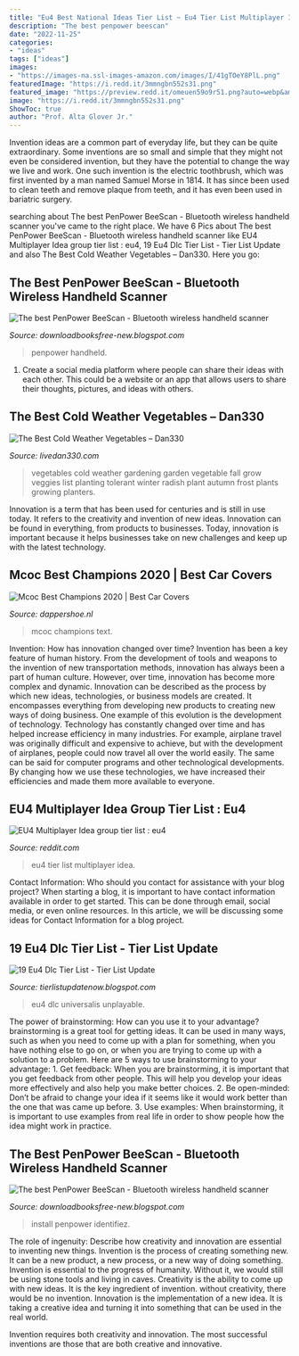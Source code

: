 ```yaml
---
title: "Eu4 Best National Ideas Tier List ~ Eu4 Tier List Multiplayer Idea"
description: "The best penpower beescan"
date: "2022-11-25"
categories:
- "ideas"
tags: ["ideas"]
images:
- "https://images-na.ssl-images-amazon.com/images/I/41gTOeY8PlL.png"
featuredImage: "https://i.redd.it/3mmngbn552s31.png"
featured_image: "https://preview.redd.it/omeuen59o9r51.png?auto=webp&amp;s=a8761220b863835c14b862b76e8744231b7a8a05"
image: "https://i.redd.it/3mmngbn552s31.png"
ShowToc: true
author: "Prof. Alta Glover Jr."
---
```



Invention ideas are a common part of everyday life, but they can be quite extraordinary. Some inventions are so small and simple that they might not even be considered invention, but they have the potential to change the way we live and work. One such invention is the electric toothbrush, which was first invented by a man named Samuel Morse in 1814. It has since been used to clean teeth and remove plaque from teeth, and it has even been used in bariatric surgery.

	

		
searching about The best PenPower BeeScan - Bluetooth wireless handheld scanner you've came to the right place. We have 6 Pics about The best PenPower BeeScan - Bluetooth wireless handheld scanner like EU4 Multiplayer Idea group tier list : eu4, 19 Eu4 Dlc Tier List - Tier List Update and also The Best Cold Weather Vegetables – Dan330. Here you go:
		
    
## The Best PenPower BeeScan - Bluetooth Wireless Handheld Scanner

<img loading=lazy src="https://images-na.ssl-images-amazon.com/images/I/41gTOeY8PlL.png" onerror="this.onerror=null;this.src='https://tse4.mm.bing.net/th?id=OIP.XUqm71aNAGsbzEcbTVhG-AHaL2&amp;pid=15.1';" alt="The best PenPower BeeScan - Bluetooth wireless handheld scanner">

_Source: downloadbooksfree-new.blogspot.com_

>penpower handheld. 

	

1. Create a social media platform where people can share their ideas with each other. This could be a website or an app that allows users to share their thoughts, pictures, and ideas with others. 

    
## The Best Cold Weather Vegetables – Dan330

<img loading=lazy src="http://images.meredith.com/content/dam/bhg/Images/2008/01/101157100.jpg.rendition.largest.jpg" onerror="this.onerror=null;this.src='https://tse2.mm.bing.net/th?id=OIP.3n6e5HAI20ghNXkx_l5FUwAAAA&amp;pid=15.1';" alt="The Best Cold Weather Vegetables – Dan330">

_Source: livedan330.com_

>vegetables cold weather gardening garden vegetable fall grow veggies list planting tolerant winter radish plant autumn frost plants growing planters. 

	

Innovation is a term that has been used for centuries and is still in use today. It refers to the creativity and invention of new ideas. Innovation can be found in everything, from products to businesses. Today, innovation is important because it helps businesses take on new challenges and keep up with the latest technology.

    
## Mcoc Best Champions 2020 | Best Car Covers

<img loading=lazy src="https://pbs.twimg.com/media/EUxv0wTXkAAownC.jpg" onerror="this.onerror=null;this.src='https://tse4.mm.bing.net/th?id=OIP.-gcoqkYkrl-kjJwoGrDnQAHaOF&amp;pid=15.1';" alt="Mcoc Best Champions 2020 | Best Car Covers">

_Source: dappershoe.nl_

>mcoc champions text. 

	

Invention: How has innovation changed over time?
Invention has been a key feature of human history. From the development of tools and weapons to the invention of new transportation methods, innovation has always been a part of human culture. However, over time, innovation has become more complex and dynamic. Innovation can be described as the process by which new ideas, technologies, or business models are created. It encompasses everything from developing new products to creating new ways of doing business.
One example of this evolution is the development of technology. Technology has constantly changed over time and has helped increase efficiency in many industries. For example, airplane travel was originally difficult and expensive to achieve, but with the development of airplanes, people could now travel all over the world easily. The same can be said for computer programs and other technological developments. By changing how we use these technologies, we have increased their efficiencies and made them more available to everyone.

    
## EU4 Multiplayer Idea Group Tier List : Eu4

<img loading=lazy src="https://preview.redd.it/omeuen59o9r51.png?auto=webp&amp;s=a8761220b863835c14b862b76e8744231b7a8a05" onerror="this.onerror=null;this.src='https://tse2.mm.bing.net/th?id=OIP.aqbNqZu_swGnlKyi8v-5cAHaDr&amp;pid=15.1';" alt="EU4 Multiplayer Idea group tier list : eu4">

_Source: reddit.com_

>eu4 tier list multiplayer idea. 

	

Contact Information: Who should you contact for assistance with your blog project?
When starting a blog, it is important to have contact information available in order to get started. This can be done through email, social media, or even online resources. In this article, we will be discussing some ideas for Contact Information for a blog project.

    
## 19 Eu4 Dlc Tier List - Tier List Update

<img loading=lazy src="https://i.redd.it/3mmngbn552s31.png" onerror="this.onerror=null;this.src='https://tse4.mm.bing.net/th?id=OIP.wro4FVNI0FQuC0S3XxZlpwHaEi&amp;pid=15.1';" alt="19 Eu4 Dlc Tier List - Tier List Update">

_Source: tierlistupdatenow.blogspot.com_

>eu4 dlc universalis unplayable. 

	

The power of brainstorming: How can you use it to your advantage?
brainstorming is a great tool for getting ideas. It can be used in many ways, such as when you need to come up with a plan for something, when you have nothing else to go on, or when you are trying to come up with a solution to a problem. Here are 5 ways to use brainstorming to your advantage: 1. Get feedback: When you are brainstorming, it is important that you get feedback from other people. This will help you develop your ideas more effectively and also help you make better choices. 2. Be open-minded: Don’t be afraid to change your idea if it seems like it would work better than the one that was came up before. 3. Use examples: When brainstorming, it is important to use examples from real life in order to show people how the idea might work in practice. 
    
## The Best PenPower BeeScan - Bluetooth Wireless Handheld Scanner

<img loading=lazy src="https://images-na.ssl-images-amazon.com/images/I/21m9lr2tAbL.png" onerror="this.onerror=null;this.src='https://tse3.mm.bing.net/th?id=OIP.WUnN4xrIrOXpAyRKCN8C9wHaHa&amp;pid=15.1';" alt="The best PenPower BeeScan - Bluetooth wireless handheld scanner">

_Source: downloadbooksfree-new.blogspot.com_

>install penpower identifiez. 

	

The role of ingenuity: Describe how creativity and innovation are essential to inventing new things.
Invention is the process of creating something new. It can be a new product, a new process, or a new way of doing something. Invention is essential to the progress of humanity. Without it, we would still be using stone tools and living in caves.
Creativity is the ability to come up with new ideas. It is the key ingredient of invention. without creativity, there would be no invention. Innovation is the implementation of a new idea. It is taking a creative idea and turning it into something that can be used in the real world.

Invention requires both creativity and innovation. The most successful inventions are those that are both creative and innovative.

